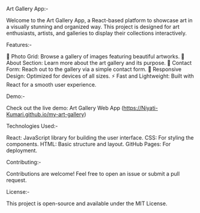 Art Gallery App:-

Welcome to the Art Gallery App, a React-based platform to showcase art in a visually stunning and organized way. This project is designed for art enthusiasts, artists, and galleries to display their collections interactively.

Features:-

📸 Photo Grid: Browse a gallery of images featuring beautiful artworks.
📖 About Section: Learn more about the art gallery and its purpose.
📧 Contact Form: Reach out to the gallery via a simple contact form.
🎨 Responsive Design: Optimized for devices of all sizes.
⚡ Fast and Lightweight: Built with React for a smooth user experience.

Demo:-

Check out the live demo: Art Gallery Web App (https://Niyati-Kumari.github.io/my-art-gallery)

Technologies Used:-

React: JavaScript library for building the user interface.
CSS: For styling the components.
HTML: Basic structure and layout.
GitHub Pages: For deployment.

Contributing:-

Contributions are welcome! Feel free to open an issue or submit a pull request.

License:-

This project is open-source and available under the MIT License.
